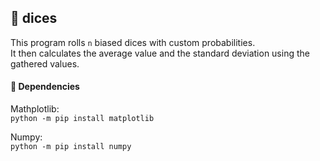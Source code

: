 ## 🎲 dices

This program rolls `n` biased dices with custom probabilities.  
It then calculates the average value and the standard deviation using the gathered values.

#### 🧬 Dependencies
Mathplotlib:  
`python -m pip install matplotlib` 

Numpy:   
`python -m pip install numpy`

